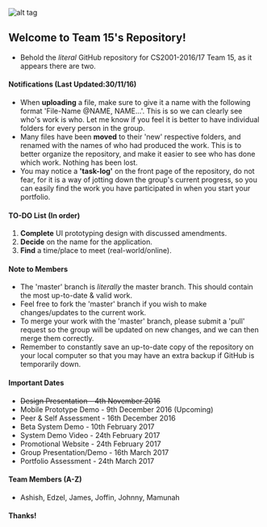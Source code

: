 ![alt tag](https://github.com/BrunelCS/cs2001-coursework-2016-17-Team-15/blob/master/Application-Design/Application-Background/Repository%20Readme%20Image%20%40EDZEL.png)

## Welcome to Team 15's Repository!
* Behold the _literal_ GitHub repository for CS2001-2016/17 Team 15, as it appears there are two.

#### Notifications (Last Updated:30/11/16)
- When **uploading** a file, make sure to give it a name with the following format 'File-Name @NAME, NAME...'. This is so we can clearly see who's work is who. Let me know if you feel it is better to have individual folders for every person in the group.
- Many files have been **moved** to their 'new' respective folders, and renamed with the names of who had produced the work. This is to better organize the repository, and make it easier to see who has done which work. Nothing has been lost.
- You may notice a **'task-log'** on the front page of the repository, do not fear, for it is a way of jotting down the group's current progress, so you can easily find the work you have participated in when you start your portfolio.

#### TO-DO List (In order)
1. **Complete** UI prototyping design with discussed amendments.
2. **Decide** on the name for the application.
3. **Find** a time/place to meet (real-world/online).

#### Note to Members
- The 'master' branch is _literally_ the master branch. This should contain the most up-to-date & valid work.
- Feel free to fork the 'master' branch if you wish to make changes/updates to the current work.
- To merge your work with the 'master' branch, please submit a 'pull' request so the group will be updated on new changes, and we can then merge them correctly.
- Remember to constantly save an up-to-date copy of the repository on your local computer so that you may have an extra backup if GitHub is temporarily down.

#### Important Dates
- ~~Design Presentation - 4th November 2016~~
- Mobile Prototype Demo - 9th December 2016  (Upcoming)
- Peer & Self Assessment - 16th December 2016
- Beta System Demo - 10th February 2017
- System Demo Video - 24th February 2017
- Promotional Website - 24th February 2017
- Group Presentation/Demo - 16th March 2017
- Portfolio Assessment - 24th March 2017

#### Team Members (A-Z)
* Ashish, Edzel, James, Joffin, Johnny, Mamunah

#### Thanks!

